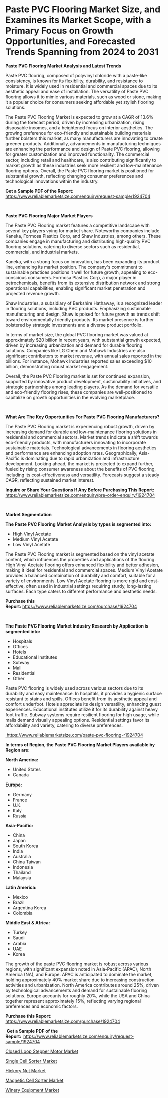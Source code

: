 <p><h1>Paste PVC Flooring Market Size, and Examines its Market Scope, with a Primary Focus on Growth Opportunities, and Forecasted Trends Spanning from 2024 to 2031</h1></p><p><strong>Paste PVC Flooring Market Analysis and Latest Trends</strong></p>
<p><p>Paste PVC flooring, composed of polyvinyl chloride with a paste-like consistency, is known for its flexibility, durability, and resistance to moisture. It is widely used in residential and commercial spaces due to its aesthetic appeal and ease of installation. The versatility of Paste PVC flooring allows it to mimic various materials, such as wood or stone, making it a popular choice for consumers seeking affordable yet stylish flooring solutions.</p><p>The Paste PVC Flooring Market is expected to grow at a CAGR of 13.6% during the forecast period, driven by increasing urbanization, rising disposable incomes, and a heightened focus on interior aesthetics. The growing preference for eco-friendly and sustainable building materials further bolsters this market, as many manufacturers are innovating to create greener products. Additionally, advancements in manufacturing techniques are enhancing the performance and design of Paste PVC flooring, allowing for greater customization and improved functionality. The commercial sector, including retail and healthcare, is also contributing significantly to market growth as these industries seek more resilient and low-maintenance flooring options. Overall, the Paste PVC flooring market is positioned for substantial growth, reflecting changing consumer preferences and technological innovations within the industry.</p></p>
<p><strong>Get a Sample PDF of the Report:&nbsp;</strong> <a href="https://www.reliablemarketsize.com/enquiry/request-sample/1924704?utm_campaign=1553&utm_medium=2&utm_source=Github&utm_content=ia&utm_term=24102024&utm_id=paste-pvc-flooring">https://www.reliablemarketsize.com/enquiry/request-sample/1924704</a></p>
<p>&nbsp;</p>
<p><strong>Paste PVC Flooring Major Market Players</strong></p>
<p><p>The Paste PVC Flooring market features a competitive landscape with several key players vying for market share. Noteworthy companies include Kaneka, Formosa Plastics Corp, and Shaw Industries, among others. These companies engage in manufacturing and distributing high-quality PVC flooring solutions, catering to diverse sectors such as residential, commercial, and industrial markets.</p><p>Kaneka, with a strong focus on innovation, has been expanding its product line, enhancing its market position. The company's commitment to sustainable practices positions it well for future growth, appealing to eco-conscious consumers. Formosa Plastics Corp, a major player in petrochemicals, benefits from its extensive distribution network and strong operational capabilities, enabling significant market penetration and projected revenue growth.</p><p>Shaw Industries, a subsidiary of Berkshire Hathaway, is a recognized leader in flooring solutions, including PVC products. Emphasizing sustainable manufacturing and design, Shaw is poised for future growth as trends shift toward environmentally friendly products. Its market presence is further bolstered by strategic investments and a diverse product portfolio.</p><p>In terms of market size, the global PVC flooring market was valued at approximately $20 billion in recent years, with substantial growth expected, driven by increasing urbanization and demand for durable flooring solutions. Companies like LG Chem and Mohawk Industries are also significant contributors to market revenue, with annual sales reported in the billions. For instance, Mohawk Industries reported sales exceeding $10 billion, demonstrating robust market engagement.</p><p>Overall, the Paste PVC Flooring market is set for continued expansion, supported by innovative product development, sustainability initiatives, and strategic partnerships among leading players. As the demand for versatile and eco-friendly flooring rises, these companies are well-positioned to capitalize on growth opportunities in the evolving marketplace.</p></p>
<p>&nbsp;</p>
<p><strong>What Are The Key Opportunities For Paste PVC Flooring Manufacturers?</strong></p>
<p><p>The Paste PVC Flooring market is experiencing robust growth, driven by increasing demand for durable and low-maintenance flooring solutions in residential and commercial sectors. Market trends indicate a shift towards eco-friendly products, with manufacturers innovating to incorporate sustainable materials. Technological advancements in flooring aesthetics and performance are enhancing adoption rates. Geographically, Asia-Pacific is dominating due to rapid urbanization and infrastructure development. Looking ahead, the market is projected to expand further, fueled by rising consumer awareness about the benefits of PVC flooring, including its cost-effectiveness and versatility. Forecasts suggest a steady CAGR, reflecting sustained market interest.</p></p>
<p><strong>Inquire or Share Your Questions If Any Before Purchasing This Report:</strong> <a href="https://www.reliablemarketsize.com/enquiry/pre-order-enquiry/1924704?utm_campaign=1553&utm_medium=2&utm_source=Github&utm_content=ia&utm_term=24102024&utm_id=paste-pvc-flooring">https://www.reliablemarketsize.com/enquiry/pre-order-enquiry/1924704</a></p>
<p>&nbsp;</p>
<p><strong>Market Segmentation</strong></p>
<p><strong>The Paste PVC Flooring Market Analysis by types is segmented into:</strong></p>
<p><ul><li>High Vinyl Acetate</li><li>Medium Vinyl Acetate</li><li>Low Vinyl Acetate</li></ul></p>
<p><p>The Paste PVC Flooring market is segmented based on the vinyl acetate content, which influences the properties and applications of the flooring. High Vinyl Acetate flooring offers enhanced flexibility and better adhesion, making it ideal for residential and commercial spaces. Medium Vinyl Acetate provides a balanced combination of durability and comfort, suitable for a variety of environments. Low Vinyl Acetate flooring is more rigid and cost-effective, often used in industrial settings requiring sturdy, long-lasting surfaces. Each type caters to different performance and aesthetic needs.</p></p>
<p><strong>Purchase this Report:&nbsp;</strong><a href="https://www.reliablemarketsize.com/purchase/1924704?utm_campaign=1553&utm_medium=2&utm_source=Github&utm_content=ia&utm_term=24102024&utm_id=paste-pvc-flooring">https://www.reliablemarketsize.com/purchase/1924704</a></p>
<p>&nbsp;</p>
<p><strong>The Paste PVC Flooring Market Industry Research by Application is segmented into:</strong></p>
<p><ul><li>Hospitals</li><li>Offices</li><li>Hotels</li><li>Educational Institutes</li><li>Subway</li><li>Mall</li><li>Residential</li><li>Other</li></ul></p>
<p><p>Paste PVC flooring is widely used across various sectors due to its durability and easy maintenance. In hospitals, it provides a hygienic surface resistant to stains and spills. Offices benefit from its aesthetic appeal and comfort underfoot. Hotels appreciate its design versatility, enhancing guest experiences. Educational institutes utilize it for its durability against heavy foot traffic. Subway systems require resilient flooring for high usage, while malls demand visually appealing options. Residential settings favor its affordability and variety, catering to diverse preferences.</p></p>
<p><a href="https://www.reliablemarketsize.com/paste-pvc-flooring-r1924704?utm_campaign=1553&utm_medium=2&utm_source=Github&utm_content=ia&utm_term=24102024&utm_id=paste-pvc-flooring">&nbsp;https://www.reliablemarketsize.com/paste-pvc-flooring-r1924704</a></p>
<p><strong>In terms of Region, the Paste PVC Flooring Market Players available by Region are:</strong></p>
<p>
    <p> <strong> North America: </strong>
        <ul>
            <li>United States</li>
            <li>Canada</li>
        </ul>
        </p> 
    <p> <strong> Europe: </strong>
        <ul>
            <li>Germany</li>
            <li>France</li>
            <li>U.K.</li>
            <li>Italy</li>
            <li>Russia</li>
        </ul>
        </p> 
    <p> <strong> Asia-Pacific: </strong>
        <ul>
            <li>China</li>
            <li>Japan</li>
            <li>South Korea</li>
            <li>India</li>
            <li>Australia</li>
            <li>China Taiwan</li>
            <li>Indonesia</li>
            <li>Thailand</li>
            <li>Malaysia</li>
        </ul>
        </p> 
    <p> <strong> Latin America: </strong>
        <ul>
            <li>Mexico</li>
            <li>Brazil</li>
            <li>Argentina Korea</li>
            <li>Colombia</li>
        </ul>
        </p> 
    <p> <strong> Middle East & Africa: </strong>
        <ul>
            <li>Turkey</li>
            <li>Saudi</li>
            <li>Arabia</li>
            <li>UAE</li>
            <li>Korea</li>
        </ul>
    </p>
    </p>
<p><p>The growth of the paste PVC flooring market is robust across various regions, with significant expansion noted in Asia-Pacific (APAC), North America (NA), and Europe. APAC is anticipated to dominate the market, holding approximately 40% market share due to increasing construction activities and urbanization. North America contributes around 25%, driven by technological advancements and demand for sustainable flooring solutions. Europe accounts for roughly 20%, while the USA and China together represent approximately 15%, reflecting varying regional preferences and economic factors.</p></p>
<p><strong>Purchase this Report: </strong><a href="https://www.reliablemarketsize.com/purchase/1924704?utm_campaign=1553&utm_medium=2&utm_source=Github&utm_content=ia&utm_term=24102024&utm_id=paste-pvc-flooring">https://www.reliablemarketsize.com/purchase/1924704</a></p>
<p>&nbsp;<strong>Get a Sample PDF of the Report:&nbsp;&nbsp;</strong><a href="https://www.reliablemarketsize.com/enquiry/request-sample/1924704?utm_campaign=1553&utm_medium=2&utm_source=Github&utm_content=ia&utm_term=24102024&utm_id=paste-pvc-flooring">https://www.reliablemarketsize.com/enquiry/request-sample/1924704</a></p>
<p><strong></strong></p>
<p><p><a href="https://issuu.com/reportprime-2/docs/closed-loop-stepper-motor-market-si_8aeaa3e9904ade?utm_campaign=1553&utm_medium=2&utm_source=Github&utm_content=ia&utm_term=24102024&utm_id=paste-pvc-flooring">Closed Loop Stepper Motor Market</a></p><p><a href="https://www.linkedin.com/pulse/single-cell-sorter-market-size-share-trends-analysis-report-k3bff?utm_campaign=1553&utm_medium=2&utm_source=Github&utm_content=ia&utm_term=24102024&utm_id=paste-pvc-flooring">Single Cell Sorter Market</a></p><p><a href="https://github.com/haileebaz8dp/Market-Research-Report-List-1/blob/main/hickory-nut-market.md?utm_campaign=1553&utm_medium=2&utm_source=Github&utm_content=ia&utm_term=24102024&utm_id=paste-pvc-flooring">Hickory Nut Market</a></p><p><a href="https://www.linkedin.com/pulse/global-magnetic-cell-sorter-market-forecast-2024-2031-trends-kyhdf?utm_campaign=1553&utm_medium=2&utm_source=Github&utm_content=ia&utm_term=24102024&utm_id=paste-pvc-flooring">Magnetic Cell Sorter Market</a></p><p><a href="https://issuu.com/reportprime-2/docs/winery-equipment-market-size-2030.p_366bbe0dbd56db?utm_campaign=1553&utm_medium=2&utm_source=Github&utm_content=ia&utm_term=24102024&utm_id=paste-pvc-flooring">Winery Equipment Market</a></p></p>